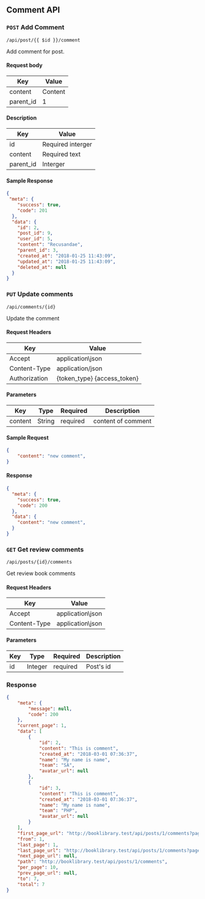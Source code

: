 ## Comment API

### `POST` Add Comment
```
/api/post/{{ $id }}/comment

 ```
 Add comment for post.
#### Request body
| Key | Value |
|---|---|
| content | Content |
| parent_id | 1 |

#### Description
| Key | Value |
|---|---|
| id | Required interger |
| content | Required text |
| parent_id | Interger |

#### Sample Response
```json
{
 "meta": {
    "success": true,
    "code": 201
  },
  "data": {
    "id": 2,
    "post_id": 9,
    "user_id": 5,
    "content": "Recusandae",
    "parent_id": 3,
    "created_at": "2018-01-25 11:43:09",
    "updated_at": "2018-01-25 11:43:09",
    "deleted_at": null
  }
}

```
### `PUT` Update comments
```
/api/comments/{id}
```
Update the comment
#### Request Headers
| Key | Value |
|---|---|
|Accept|application\json
|Content-Type|application/json
|Authorization|{token_type} {access_token}|

#### Parameters
| Key | Type | Required | Description |
|---|---|---|---|
| content | String | required | content of comment |

#### Sample Request
```json
{
	"content": "new comment",
}
```

#### Response
```json
{
  "meta": {
    "success": true,
    "code": 200
  },
  "data": {
    "content": "new comment",
  }
}
```

### `GET` Get review comments
```
/api/posts/{id}/comments
```
Get review book comments
#### Request Headers
| Key | Value |
|---|---|
|Accept|application\json|
|Content-Type|application\json|

#### Parameters
| Key | Type | Required | Description |
|---|---|---|---|
| id | Integer | required | Post's id |

### Response
```json
{
    "meta": {
        "message": null,
        "code": 200
    },
    "current_page": 1,
    "data": [
        {
            "id": 2,
            "content": "This is comment",
            "created_at": "2018-03-01 07:36:37",
            "name": "My name is name",
            "team": "SA",
            "avatar_url": null
        },
        {
            "id": 3,
            "content": "This is comment",
            "created_at": "2018-03-01 07:36:37",
            "name": "My name is name",
            "team": "PHP",
            "avatar_url": null
        }
    ],
    "first_page_url": "http://booklibrary.test/api/posts/1/comments?page=1",
    "from": 1,
    "last_page": 1,
    "last_page_url": "http://booklibrary.test/api/posts/1/comments?page=1",
    "next_page_url": null,
    "path": "http://booklibrary.test/api/posts/1/comments",
    "per_page": 10,
    "prev_page_url": null,
    "to": 7,
    "total": 7
}
```
